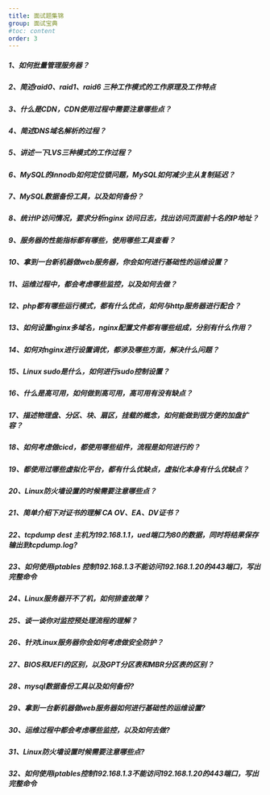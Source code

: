 ```yaml
---
title: 面试题集锦
group: 面试宝典
#toc: content
order: 3
---
```


##### 1、如何批量管理服务器？

##### 2、简述raid0、raid1、raid6 三种工作模式的工作原理及工作特点

##### 3、什么是CDN，CDN使用过程中需要注意哪些点？

##### 4、简述DNS域名解析的过程？

##### 5、讲述一下LVS三种模式的工作过程？

##### 6、MySQL的innodb如何定位锁问题，MySQL如何减少主从复制延迟？

##### 7、MySQL数据备份工具，以及如何备份？

##### 8、统计IP访问情况，要求分析nginx 访问日志，找出访问页面前十名的IP地址？

##### 9、服务器的性能指标都有哪些，使用哪些工具查看？

##### 10、拿到一台新机器做web服务器，你会如何进行基础性的运维设置？

##### 11、运维过程中，都会考虑哪些监控，以及如何去做？

##### 12、php都有哪些运行模式，都有什么优点，如何与http服务器进行配合？

##### 13、如何设置nginx多域名，nginx配置文件都有哪些组成，分别有什么作用？

##### 14、如何对nginx进行设置调优，都涉及哪些方面，解决什么问题？

##### 15、Linux sudo是什么，如何进行sudo控制设置？

##### 16、什么是高可用，如何做到高可用，高可用有没有缺点？

##### 17、描述物理盘、分区、块、扇区，挂载的概念，如何能做到很方便的加盘扩容？

##### 18、如何考虑做cicd，都使用哪些组件，流程是如何进行的？

##### 19、都使用过哪些虚拟化平台，都有什么优缺点，虚拟化本身有什么优缺点？

##### 20、Linux防火墙设置的时候需要注意哪些点？

##### 21、简单介绍下对证书的理解 CA OV、EA、DV证书？

##### 22、tcpdump dest 主机为192.168.1.1，ued端口为80的数据，同时将结果保存输出到tcpdump.log?

##### 23、如何使用iptables 控制192.168.1.3不能访问192.168.1.20的443端口，写出完整命令

##### 24、Linux服务器开不了机，如何排查故障？

##### 25、谈一谈你对监控预处理流程的理解？

##### 26、针对Linux服务器你会如何考虑做安全防护？

##### 27、BIOS和UEFI的区别，以及GPT分区表和MBR分区表的区别？

##### 28、mysql数据备份工具以及如何备份?

##### 29、拿到一台新机器做web服务器如何进行基础性的运维设置?

##### 30、运维过程中都会考虑哪些监控，以及如何去做?   

##### 31、Linux防火墙设置时候需要注意哪些点?

##### 32、如何使用iptables控制192.168.1.3不能访问192.168.1.20的443端口，写出完整命令
